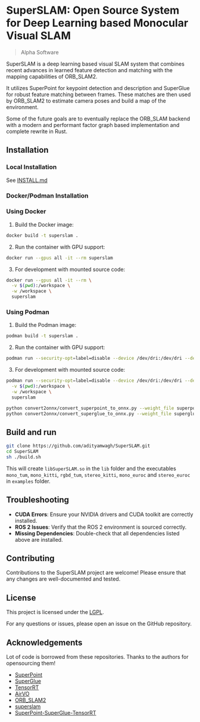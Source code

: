 # SuperSLAM: Open Source System for Deep Learning based Monocular Visual SLAM

> Alpha Software
 
SuperSLAM is a deep learning based visual SLAM system that combines recent advances in learned feature detection and matching with the mapping capabilities of ORB_SLAM2. 

It utilizes SuperPoint for keypoint detection and description and SuperGlue for robust feature matching between frames. These matches are then used by ORB_SLAM2 to estimate camera poses and build a map of the environment.

Some of the future goals are to eventually replace the ORB_SLAM backend with a modern and performant factor graph based implementation and complete rewrite in Rust.

## Installation

### Local Installation

See [INSTALL.md](INSTALL.md)

### Docker/Podman Installation


### Using Docker

1. Build the Docker image:

```bash
docker build -t superslam .
```

2. Run the container with GPU support:

```bash
docker run --gpus all -it --rm superslam
```

3. For development with mounted source code:

```bash
docker run --gpus all -it --rm \
  -v $(pwd):/workspace \
  -w /workspace \
  superslam
```

### Using Podman

1. Build the Podman image:

```bash
podman build -t superslam .
```

2. Run the container with GPU support:

```bash
podman run --security-opt=label=disable --device /dev/dri:/dev/dri --device /dev/nvidia0:/dev/nvidia0 --device /dev/nvidiactl:/dev/nvidiactl --device /dev/nvidia-uvm:/dev/nvidia-uvm -it --rm superslam
```

3. For development with mounted source code:

```bash
podman run --security-opt=label=disable --device /dev/dri:/dev/dri --device /dev/nvidia0:/dev/nvidia0 --device /dev/nvidiactl:/dev/nvidiactl --device /dev/nvidia-uvm:/dev/nvidia-uvm -it --rm \
  -v $(pwd):/workspace \
  -w /workspace \
  superslam
```

```bash
python convert2onnx/convert_superpoint_to_onnx.py --weight_file superpoint_pth_file_path --output_dir superpoint_onnx_file_dir
python convert2onnx/convert_superglue_to_onnx.py --weight_file superglue_pth_file_path --output_dir superglue_onnx_file_dir
```

## Build and run
```bash
git clone https://github.com/adityamwagh/SuperSLAM.git
cd SuperSLAM
sh ./build.sh
```

This will create `libSuperSLAM.so` in the `lib` folder and the executables `mono_tum`, `mono_kitti`, `rgbd_tum`, `stereo_kitti`, `mono_euroc` and `stereo_euroc` in `examples` folder.

## Troubleshooting

- **CUDA Errors**: Ensure your NVIDIA drivers and CUDA toolkit are correctly installed.
- **ROS 2 Issues**: Verify that the ROS 2 environment is sourced correctly.
- **Missing Dependencies**: Double-check that all dependencies listed above are installed.

## Contributing

Contributions to the SuperSLAM project are welcome! Please ensure that any changes are well-documented and tested.

## License

This project is licensed under the [LGPL](LICENSE).

For any questions or issues, please open an issue on the GitHub repository.

## Acknowledgements

Lot of code is borrowed from these repositories. Thanks to the authors for opensourcing them!
* [SuperPoint](https://github.com/magicleap/SuperPointPretrainedNetwork)
* [SuperGlue](https://github.com/magicleap/SuperGluePretrainedNetwork)
* [TensorRT](https://github.com/NVIDIA/TensorRT)
* [AirVO](https://github.com/xukuanHIT/AirVO)
* [ORB_SLAM2](https://github.com/raulmur/ORB_SLAM2)
* [superslam](https://github.com/klammecr/superslam)
* [SuperPoint-SuperGlue-TensorRT](https://github.com/yuefanhao/SuperPoint-SuperGlue-TensorRT)
